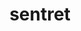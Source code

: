---
id: 161
title: sentret
types: [normal]
image: https://raw.githubusercontent.com/PokeAPI/sprites/master/sprites/pokemon/161.png
---
